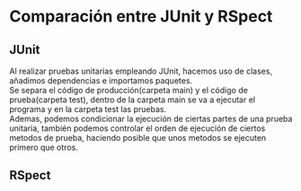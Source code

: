 # Comparación entre JUnit y RSpect
## JUnit
Al realizar pruebas unitarias empleando JUnit, hacemos uso de clases, añadimos dependencias e importamos paquetes.<br>
Se separa el código de producción(carpeta main) y el código de prueba(carpeta test), dentro de la carpeta main
se va a ejecutar el programa y en la carpeta test las pruebas.<br>
Ademas, podemos condicionar la ejecución de ciertas partes de una prueba unitaria, también podemos controlar el orden de ejecución de
ciertos metodos de prueba, haciendo posible que unos metodos se ejecuten primero que otros.

## RSpect

